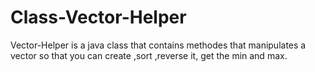 # Class-Vector-Helper
Vector-Helper is a java class that contains methodes that manipulates a vector so that you can create ,sort ,reverse it, get the min and max.
